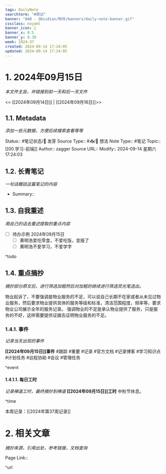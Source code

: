 ```yaml
---
tags: DailyNote
searchterm: "#周记"
banner: "040 - Obsidian/附件/banners/daily-note-banner.gif"
cssclass: noyaml
banner_icon: 💌
banner_x: 0.5
banner_y: 0.38
week: 2024-37
created: 2024-09-14 17:24:05
updated: 2024-09-14 17:24:05
---
```


# 1. 2024年09月15日

_本文件主旨，并链接到前一天和后一天文件_

<< [[2024年09月14日]] | [[2024年09月16日]]>>

## 1.1. Metadata

_添加一些元数据，方便后续搜索查看等等_

Status:: #笔记状态/🌱 发芽
Source Type:: #📥/💭 想法 
Note Type:: #笔记
Topic:: [[00.学习-前端]]
Author:: zagger
Source URL::
Modify:: 2024-09-14 星期六 17:24:03

## 1.2. 长青笔记

_一句话概括这篇笔记的内容_

- Summary::

## 1.3. 自我重述

_用自己的话去重述提取的重点内容_

- [ ] 待办示例 2024年09月15日
	- [ ] 黄明浩爱吃零食，不爱吃饭，变瘦了
	- [ ] 黄明浩不爱学习，不爱学字

^todo

## 1.4. 重点摘抄

_摘抄部分原文后，进行筛选加粗然后对加粗的继续进行筛选荧光笔选出。_

物业起诉了，不要强调是物业服务的不足，可以说自己长期不在家或者从未见过物业服务，然后要求物业提供具体的服务等级和标准，清洁范围程度，频率等，要求物业公司展示全年的服务记录。
强调物业的不足是承认物业提供了服务，只是服务的不好，这样需要提供证据去证明物业服务的不足。
### 1.4.1. 事件

_记录当天出现的事件_

**[[2024年09月15日]]事件** 
#跟踪 #重要 #记录 #官方文档 #记录博客 #学习知识点 #计划任务 #远程协助 #会议 #管理任务

^event

#### 1.4.1.1. 每日工时

_记录禅道工时，最终摘抄到禅道_
**[[2024年09月15日]]工时**
中秋节休息。

^time

本周记录：[[2024年第37周记录]]

# 2. 相关文章

_摘抄来源，引用出处，参考链接，文档查询_

Page Link::

^url
